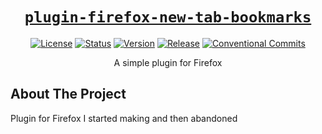 <div align="center" markdown="1">

# [`plugin-firefox-new-tab-bookmarks`][url-repo]

[![License][badge-license]][url-license]
[![Status][badge-status-abandoned]][url-repo]
[![Version][badge-version]][url-version]
[![Release][badge-workflow-release]][url-workflow-release]
[![Conventional Commits][badge-conventionalcommits]][url-conventionalcommits]

A simple plugin for Firefox

</div>

## About The Project

Plugin for Firefox I started making and then abandoned

<!-- relative links -->

<!-- project links -->

[url-repo]: https://github.com/shishifubing/plugin-firefox-new-tab-bookmarks
[url-license]: https://github.com/shishifubing/plugin-firefox-new-tab-bookmarks/blob/main/LICENSE
[url-workflow-release]: https://github.com/shishifubing/plugin-firefox-new-tab-bookmarks/actions/workflows/release.yml?branch=main
[url-version]: https://github.com/shishifubing/plugin-firefox-new-tab-bookmarks/releases/latest

<!-- external links -->

[url-conventionalcommits]: https://conventionalcommits.org

<!-- badge links -->

[badge-status-abandoned]: https://img.shields.io/badge/status-abandoned-red
[badge-license]: https://img.shields.io/github/license/shishifubing/plugin-firefox-new-tab-bookmarks.svg
[badge-workflow-release]: https://img.shields.io/github/actions/workflow/status/shishifubing/plugin-firefox-new-tab-bookmarks/release.yml?branch=main&label=release&logo=github
[badge-version]: https://img.shields.io/github/v/release/shishifubing/plugin-firefox-new-tab-bookmarks?label=version

<!-- other badge links -->

[badge-conventionalcommits]: https://img.shields.io/badge/conventional--commits-1.0.0-%23FE5196?logo=conventionalcommits&logoColor=white

